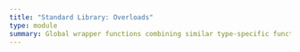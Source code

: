 ```yaml
---
title: "Standard Library: Overloads"
type: module
summary: Global wrapper functions combining similar type-specific functions.
---
```

